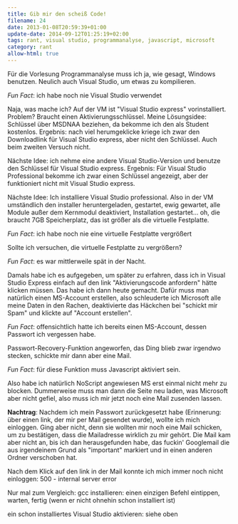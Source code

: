 ```yaml
---
title: Gib mir den scheiß Code!
filename: 24
date: 2013-01-08T20:59:39+01:00
update-date: 2014-09-12T01:25:19+02:00
tags: rant, visual studio, programmanalyse, javascript, microsoft
category: rant
allow-html: true
---
```


<p>Für die Vorlesung Programmanalyse muss ich ja, wie gesagt, Windows benutzen. Neulich auch Visual Studio, um etwas zu kompilieren.</p>

<p><em>Fun Fact</em>: ich habe noch nie Visual Studio verwendet</p>

<p>Naja, was mache ich? Auf der VM ist "Visual Studio express" vorinstalliert. Problem? Braucht einen Aktivierungsschlüssel. Meine Lösungsidee: Schlüssel über MSDNAA beziehen, da bekomme ich den als Student kostenlos. Ergebnis: nach viel herumgeklicke kriege ich zwar den Downloadlink für Visual Studio express, aber nicht den Schlüssel. Auch beim zweiten Versuch nicht.</p>

<p>Nächste Idee: ich nehme eine andere Visual Studio-Version und benutze den Schlüssel für Visual Studio express. Ergebnis: Für Visual Studio Professional bekomme ich zwar einen Schlüssel angezeigt, aber der funktioniert nicht mit Visual Studio express.</p>

<p>Nächste Idee: Ich installiere Visual Studio professional. Also in der VM umständlich den installer heruntergeladen, gestartet, ewig gewartet, alle Module außer dem Kernmodul deaktiviert, Installation gestartet... oh, die braucht 7GB Speicherplatz, das ist größer als die virtuelle Festplatte.</p>

<p><em>Fun Fact</em>: ich habe noch nie eine virtuelle Festplatte vergrößert</p>

<p>Sollte ich versuchen, die virtuelle Festplatte zu vergrößern?</p>

<p><em>Fun Fact</em>: es war mittlerweile spät in der Nacht.</p>

<p>Damals habe ich es aufgegeben, um später zu erfahren, dass ich in Visual Studio Express einfach auf den link "Aktivierungscode anfordern" hätte klicken müssen. Das habe ich dann heute gemacht. Dafür muss man natürlich einen MS-Account erstellen, also schleuderte ich Microsoft alle meine Daten in den Rachen, deaktivierte das Häckchen bei "schickt mir Spam" und klickte auf "Account erstellen".</p>

<p><em>Fun Fact</em>: offensichtlich hatte ich bereits einen MS-Account, dessen Passwort ich vergessen habe.</p>

<p>Passwort-Recovery-Funktion angeworfen, das Ding blieb zwar irgendwo stecken, schickte mir dann aber eine Mail.</p>

<p><em>Fun Fact</em>: für diese Funktion muss Javascript aktiviert sein.</p>

<p>Also habe ich natürlich NoScript angewiesen MS erst einmal nicht mehr zu blocken. Dummerweise muss man dann die Seite neu laden, was Microsoft aber nicht gefiel, also muss ich mir jetzt noch eine Mail zusenden lassen.</p>

<p><strong>Nachtrag</strong>: Nachdem ich mein Passwort zurückgesetzt habe (Erinnerung: über einen link, der mir per Mail gesendet wurde), wollte ich mich einloggen. Ging aber nicht, denn sie wollten mir noch eine Mail schicken, um zu bestätigen, dass die Mailadresse wirklich zu mir gehört. Die Mail kam aber nicht an, bis ich dan herausgefunden habe, das fuckin' Googlemail die aus irgendeinem Grund als "important" markiert und in einen anderen Ordner verschoben hat.</p>

<p>Nach dem Klick auf den link in der Mail konnte ich mich immer noch nicht einloggen: 500 - internal server error</p>

<p>Nur mal zum Vergleich: gcc installieren: einen einzigen Befehl eintippen, warten, fertig (wenn er nicht ohnehin schon installiert ist)</p>

<p>ein schon installiertes Visual Studio aktivieren: siehe oben</p>


